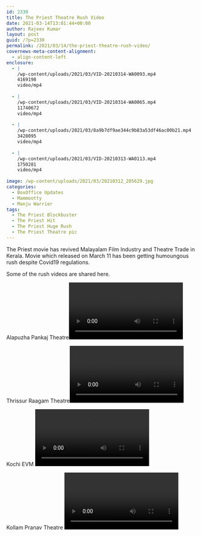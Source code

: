 ```yaml
---
id: 2330
title: The Priest Theatre Rush Video
date: 2021-03-14T13:01:44+00:00
author: Rajeev Kumar
layout: post
guid: /?p=2330
permalink: /2021/03/14/the-priest-theatre-rush-video/
covernews-meta-content-alignment:
  - align-content-left
enclosure:
  - |
    /wp-content/uploads/2021/03/VID-20210314-WA0093.mp4
    4169198
    video/mp4
    
  - |
    /wp-content/uploads/2021/03/VID-20210314-WA0065.mp4
    11740672
    video/mp4
    
  - |
    /wp-content/uploads/2021/03/8a9b7df9ae344c9b83a53df46ac00b21.mp4
    3428095
    video/mp4
    
  - |
    /wp-content/uploads/2021/03/VID-20210313-WA0113.mp4
    1750281
    video/mp4
    
image: /wp-content/uploads/2021/03/20210312_205629.jpg
categories:
  - BoxOffice Updates
  - Mammootty
  - Manju Warrier
tags:
  - The Priest Blockbuster
  - The Priest Hit
  - The Priest Huge Rush
  - The Priest Theatre pic
---
```

The Priest movie has revived Malayalam Film Industry and Theatre Trade in Kerala. Movie which released on March 11 has been getting humoungous rush despite Covid19 regulations. 

Some of the rush videos are shared here.

Alapuzha Pankaj Theatre<video controls src="/wp-content/uploads/2021/03/VID-20210314-WA0093.mp4"></video> 

Thrissur Raagam Theatre<video controls src="/wp-content/uploads/2021/03/VID-20210314-WA0065.mp4"></video> 

Kochi EVM <video controls src="/wp-content/uploads/2021/03/8a9b7df9ae344c9b83a53df46ac00b21.mp4"></video> 

Kollam Pranav Theatre <video controls src="/wp-content/uploads/2021/03/VID-20210313-WA0113.mp4"></video>